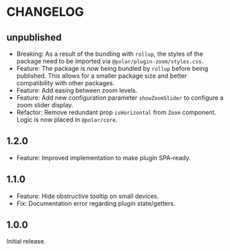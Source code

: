 # CHANGELOG

## unpublished

- Breaking: As a result of the bundling with `rollup`, the styles of the package need to be imported via `@polar/plugin-zoom/styles.css`.
- Feature: The package is now being bundled by `rollup` before being published. This allows for a smaller package size and better compatibility with other packages.
- Feature: Add easing between zoom levels.
- Feature: Add new configuration parameter `showZoomSlider` to configure a zoom slider display.
- Refactor: Remove redundant prop `isHorizontal` from `Zoom` component. Logic is now placed in `@polar/core`.

## 1.2.0

- Feature: Improved implementation to make plugin SPA-ready.

## 1.1.0

- Feature: Hide obstructive tooltip on small devices.
- Fix: Documentation error regarding plugin state/getters.

## 1.0.0

Initial release.
